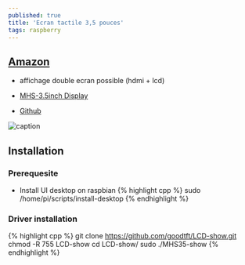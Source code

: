 ```yaml
---
published: true
title: 'Ecran tactile 3,5 pouces'
tags: raspberry
---
```

## [Amazon](https://www.amazon.fr/gp/product/B07NTH1JWH/ref=ppx_yo_dt_b_asin_title_o05_s00?ie=UTF8&psc=1)
- affichage double ecran possible (hdmi + lcd)

- [MHS-3.5inch Display](http://www.lcdwiki.com/MHS-3.5inch_RPi_Display)
- [Github](https://github.com/goodtft/LCD-show)

![caption](https://images-eu.ssl-images-amazon.com/images/I/41VFDo7L2NL._SL500_AC_SS350_.jpg)

## Installation

### Prerequesite
- Install UI desktop on raspbian
{% highlight cpp %}
sudo /home/pi/scripts/install-desktop
{% endhighlight %}

### Driver installation
{% highlight cpp %}
git clone https://github.com/goodtft/LCD-show.git
chmod -R 755 LCD-show
cd LCD-show/
sudo ./MHS35-show
{% endhighlight %}
